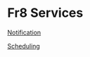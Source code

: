 Fr8 Services
================

[Notification](/Docs/ForDevelopers/Services/Notifications.md)

[Scheduling](/Docs/ForDevelopers/Services/Scheduling.md)
